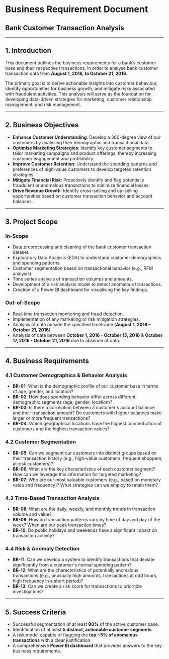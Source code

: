 # Business Requirement Document  
## Bank Customer Transaction Analysis  

---

## 1. Introduction  
This document outlines the business requirements for a bank’s customer base and their respective transactions, in order to analyse bank customer transaction data from **August 1, 2016, to October 21, 2016**.  

The primary goal is to derive actionable insights into customer behaviour, identify opportunities for business growth, and mitigate risks associated with fraudulent activities. This analysis will serve as the foundation for developing data-driven strategies for marketing, customer relationship management, and risk management.  

---

## 2. Business Objectives  
- **Enhance Customer Understanding**: Develop a 360-degree view of our customers by analysing their demographic and transactional data.  
- **Optimise Marketing Strategies**: Identify key customer segments to tailor marketing campaigns and product offerings, thereby increasing customer engagement and profitability.  
- **Improve Customer Retention**: Understand the spending patterns and preferences of high-value customers to develop targeted retention strategies.  
- **Mitigate Financial Risk**: Proactively identify and flag potentially fraudulent or anomalous transactions to minimize financial losses.  
- **Drive Revenue Growth**: Identify cross-selling and up-selling opportunities based on customer transaction behavior and account balances.  

---

## 3. Project Scope  

### In-Scope  
- Data preprocessing and cleaning of the bank customer transaction dataset.  
- Exploratory Data Analysis (EDA) to understand customer demographics and spending patterns.  
- Customer segmentation based on transactional behavior (e.g., RFM analysis).  
- Time series analysis of transaction volumes and amounts.  
- Development of a risk analysis model to detect anomalous transactions.  
- Creation of a Power BI dashboard for visualising the key findings.  

### Out-of-Scope  
- Real-time transaction monitoring and fraud detection.  
- Implementation of any marketing or risk mitigation strategies.  
- Analysis of data outside the specified timeframe (**August 1, 2016 – October 21, 2016**).
- Analysis of data between **October 1, 2016 - October 15, 2016** & **October 17, 2016 - October 21, 2016** due to absence of data.
---

## 4. Business Requirements  

### 4.1 Customer Demographics & Behavior Analysis  
- **BR-01**: What is the demographic profile of our customer base in terms of age, gender, and location?  
- **BR-02**: How does spending behavior differ across different demographic segments (age, gender, location)?  
- **BR-03**: Is there a correlation between a customer's account balance and their transaction amount? Do customers with higher balances make larger or more frequent transactions?  
- **BR-04**: Which geographical locations have the highest concentration of customers and the highest transaction values?  

### 4.2 Customer Segmentation  
- **BR-05**: Can we segment our customers into distinct groups based on their transaction history (e.g., high-value customers, frequent shoppers, at-risk customers)?  
- **BR-06**: What are the key characteristics of each customer segment? How can we leverage this information for targeted marketing?  
- **BR-07**: Who are our most valuable customers (e.g., based on monetary value and frequency)? What strategies can we employ to retain them?  

### 4.3 Time-Based Transaction Analysis  
- **BR-08**: What are the daily, weekly, and monthly trends in transaction volume and value?  
- **BR-09**: How do transaction patterns vary by time of day and day of the week? When are our peak transaction times?  
- **BR-10**: Do public holidays and weekends have a significant impact on transaction activity?  

### 4.4 Risk & Anomaly Detection  
- **BR-11**: Can we develop a system to identify transactions that deviate significantly from a customer's normal spending pattern?  
- **BR-12**: What are the characteristics of potentially anomalous transactions (e.g., unusually high amounts, transactions at odd hours, high frequency in a short period)?  
- **BR-13**: Can we create a risk score for transactions to prioritize investigations?  

---

## 5. Success Criteria  
- Successful segmentation of at least **80%** of the active customer base.  
- Identification of at least **5 distinct, actionable customer segments**.  
- A risk model capable of flagging the **top ~5% of anomalous transactions** with a clear justification.  
- A comprehensive **Power BI dashboard** that provides answers to the key business requirements.  
